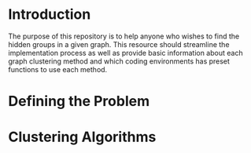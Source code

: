 # Introduction

The purpose of this repository is to help anyone who wishes to find the hidden groups in a given graph. This resource should streamline the implementation process as well as provide basic information about each graph clustering method and which coding environments has preset functions to use each method.

# Defining the Problem


# Clustering Algorithms
